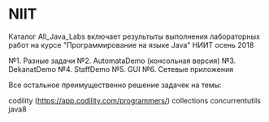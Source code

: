# NIIT
Каталог All_Java_Labs включает результыты выполнения лабораторных работ на курсе "Программирование на языке Java" НИИТ осень 2018

№1. Разные задачи
№2. AutomataDemo (консольная версия)
№3. DekanatDemo
№4. StaffDemo
№5. GUI
№6. Сетевые приложения

Все остальное преимущественно решение задачек на темы:

codility (https://app.codility.com/programmers/)
collections
concurrentutils
java8
